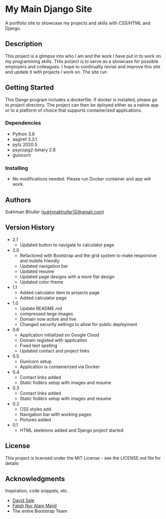 # My Main Django Site

A portfolio site to showcase my projects and skills with CSS/HTML and Django.

## Description

This project is a glimpse into who I am and the work I have put in to work on my programming skills. THis porject is to serve as a showcase for possible employers and colleagues. I hope to continually revise and improve this site and update it with projects I work on. The site run

## Getting Started

This Dango program includes a dockerfile. If docker is installed, please go to project directory. The project can then be dployed either as a native app or to a platform of choice that supports containerized applications.

### Dependencies

* Python 3.8
* asgiref 3.3.1
* pytz 2020.5
* psycopg2-binary 2.8
* gunicorn

### Installing

* No modifications needed. Please run Docker container and app will work.


## Authors
Sukhman Bhuller  (sukhmabhuller12@gmail.com)

## Version History

* 2.1
    * Updated button to navigate to calculator page
* 2.0
    * Refactored with Bootstrap and the grid system to make responsive and mobile friendly
    * Updated navigation bar
    * Updated resume
    * Updated page designs with a more flat design
    * Updated color theme
* 1.1
    * Added calculator item to projects page
    * Added calculator page 
* 1.0
    * Update README.md
    * compressed large images
    * Domain now active and live
    * Changed security settings to allow for public deployment
* 0.6
    * Application initialized on Google Cloud
    * Domain registed with application
    * Fixed text spelling
    * Updated contact and project links
* 0.5
    * Gunicorn setup
    * Application is containerized via Docker
* 0.4
    * Contact links added
    * Static fodlers setup with images and resume
* 0.3
    * Contact links added
    * Static fodlers setup with images and resume
* 0.2
    * CSS styles add
    * Navigation bar with working pages
    * Pictures added
* 0.1
    * HTML skeletons added and Django project started

## License

This project is licensed under the MIT License - see the LICENSE.md file for details

## Acknowledgments

Inspiration, code snippets, etc.
* [David Sale](https://semaphoreci.com/community/tutorials/dockerizing-a-python-django-web-application)
* [Fatah Nur Alam Majid](https://semaphoreci.com/community/tutorials/dockerizing-a-python-django-web-application)
* The entire Bootstrap Team
